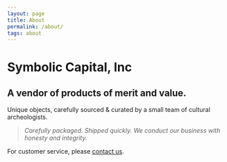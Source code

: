 ```yaml
---
layout: page
title: About
permalink: /about/
tags: about
---
```


# Symbolic Capital, Inc

## A vendor of products of merit and value. 

Unique objects, carefully sourced & curated by a small team of cultural archeologists.

<blockquote>
  <i>Carefully packaged. Shipped quickly. We conduct our business with honesty and integrity.</i>
</blockquote>

For customer service, please <a href="/contact/">contact us</a>.
